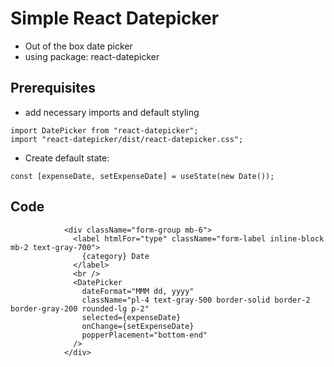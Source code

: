 # Simple React Datepicker

- Out of the box date picker
- using package: react-datepicker

## Prerequisites

- add necessary imports and default styling

```JS
import DatePicker from "react-datepicker";
import "react-datepicker/dist/react-datepicker.css";
```

- Create default state:

```JS
const [expenseDate, setExpenseDate] = useState(new Date());
```

## Code

```JS
            <div className="form-group mb-6">
              <label htmlFor="type" className="form-label inline-block mb-2 text-gray-700">
                {category} Date
              </label>
              <br />
              <DatePicker
                dateFormat="MMM dd, yyyy"
                className="pl-4 text-gray-500 border-solid border-2 border-gray-200 rounded-lg p-2"
                selected={expenseDate}
                onChange={setExpenseDate}
                popperPlacement="bottom-end"
              />
            </div>
```
